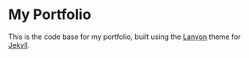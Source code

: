 # My Portfolio

This is the code base for my portfolio, built using the [Lanyon](https://github.com/poole/lanyon) theme for [Jekyll](http://jekyllrb.com).